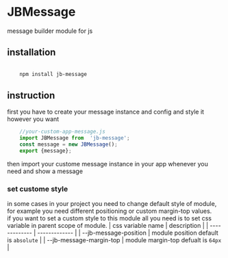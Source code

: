 # JBMessage
message builder module for js

## installation 
```bash

    npm install jb-message

```
## instruction

first you have to create your message instance and config and style it however you want
```js
    //your-custom-app-message.js
    import JBMessage from  'jb-message';
    const message = new JBMessage();
    export {message};

```
then import your custome message instance in your app whenever you need and show a message


### set custome style

in some cases in your project you need to change default style of module, for example you need different positioning or custom margin-top values.    
if you want to set a custom style to this module all you need is to set css variable in parent scope of module.
| css variable name        | description                           |
| -------------            | -------------                         |
| --jb-message-position    | module position default is `absolute` |
| --jb-message-margin-top  | module margin-top defualt is `64px`   |
